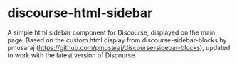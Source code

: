 # discourse-html-sidebar

A simple html sidebar component for Discourse, displayed on the main page. Based on the custom html display from discourse-sidebar-blocks by pmusaraj (https://github.com/pmusaraj/discourse-sidebar-blocks), updated to work with the latest version of Discourse.